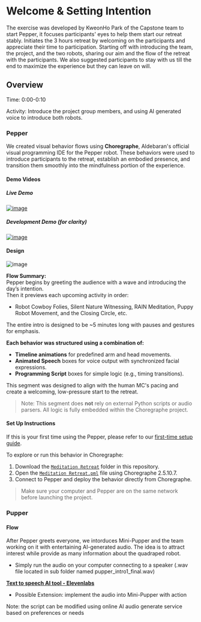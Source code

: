 # Welcome & Setting Intention

The exercise was developed by KweonHo Park of the Capstone team to start Pepper, it focuses participants' eyes to help them start our retreat stably. Initiates the 3 hours retreat by welcoming on the participants and appreciate their time to participation. Starting off with introducing the team, the project, and the two robots, sharing our aim and the flow of the retreat with the participants. We also suggested participants to stay with us till the end to maximize the experience but they can leave on will.

## Overview

Time: 0:00-0:10 

Activity: Introduce the project group members, and using AI generated voice to introduce both robots.

### Pepper

We created visual behavior flows using **Choregraphe**, Aldebaran's official visual programming IDE for the Pepper robot. These behaviors were used to introduce participants to the retreat, establish an embodied presence, and transition them smoothly into the mindfulness portion of the experience.

#### Demo Videos

##### Live Demo
[![image](https://github.com/user-attachments/assets/8c2ef940-af9b-4a05-8178-0c20b115f372)](https://drive.google.com/file/d/1XQg6iXJKm2g9FYTju6RaRnLxWfT6AOuD/view?usp=sharing)

##### Development Demo (for clarity)
[![image](https://github.com/user-attachments/assets/8e5cbc5d-68ae-40fc-84d8-cb3734b6683b)](https://drive.google.com/file/d/1aADD2FAXFfMwwHZv9yNaRM3gFjm_T4b8/view?usp=sharing)

#### Design

![image](https://github.com/user-attachments/assets/b3c9be40-29cb-4177-a4df-80937b5242e3)

**Flow Summary:**  
Pepper begins by greeting the audience with a wave and introducing the day’s intention.  
Then it previews each upcoming activity in order:
- Robot Cowboy Folies, Silent Nature Witnessing, RAIN Meditation, Puppy Robot Movement, and the Closing Circle, etc.
  
The entire intro is designed to be ~5 minutes long with pauses and gestures for emphasis.

**Each behavior was structured using a combination of:**
- **Timeline animations** for predefined arm and head movements.
- **Animated Speech** boxes for voice output with synchronized facial expressions.
- **Programming Script** boxes for simple logic (e.g., timing transitions).

This segment was designed to align with the human MC's pacing and create a welcoming, low-pressure start to the retreat.

> Note: This segment does **not** rely on external Python scripts or audio parsers. All logic is fully embedded within the Choregraphe project.

#### Set Up Instructions

If this is your first time using the Pepper, please refer to our [first-time setup guide](../../moreInfo/setup/README.md#Pepper-Quick-Start-Guide).

To explore or run this behavior in Choregraphe:
1. Download the [```Meditation Retreat```](Meditation%20Retreat/) folder in this repository.
2. Open the [```Meditation Retreat.pml```](Meditation%20Retreat/Meditation%20Retreat.pml) file using Choregraphe 2.5.10.7.
3. Connect to Pepper and deploy the behavior directly from Choregraphe.

> Make sure your computer and Pepper are on the same network before launching the project.


### Pupper

#### Flow

After Pepper greets everyone, we intorduces Mini-Pupper and the team working on it with entertaining AI-generated audio. The idea is to attract interest while provide as many information about the quadraped robot. 
- Simply run the audio on your computer connecting to a speaker (.wav file located in sub folder named pupper_intro1_final.wav)

**[Text to speech AI tool - Elevenlabs](https://elevenlabs.io/app/speech-synthesis/text-to-speech)**

- Possible Extension: implement the audio into Mini-Pupper with action

Note: the script can be modified using online AI audio generate service based on preferences or needs

